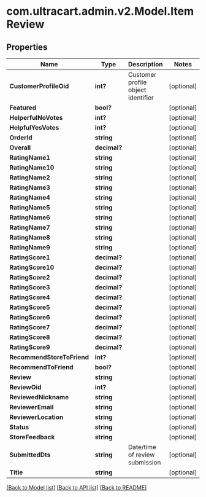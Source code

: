 # com.ultracart.admin.v2.Model.ItemReview
## Properties

Name | Type | Description | Notes
------------ | ------------- | ------------- | -------------
**CustomerProfileOid** | **int?** | Customer profile object identifier | [optional] 
**Featured** | **bool?** |  | [optional] 
**HelperfulNoVotes** | **int?** |  | [optional] 
**HelpfulYesVotes** | **int?** |  | [optional] 
**OrderId** | **string** |  | [optional] 
**Overall** | **decimal?** |  | [optional] 
**RatingName1** | **string** |  | [optional] 
**RatingName10** | **string** |  | [optional] 
**RatingName2** | **string** |  | [optional] 
**RatingName3** | **string** |  | [optional] 
**RatingName4** | **string** |  | [optional] 
**RatingName5** | **string** |  | [optional] 
**RatingName6** | **string** |  | [optional] 
**RatingName7** | **string** |  | [optional] 
**RatingName8** | **string** |  | [optional] 
**RatingName9** | **string** |  | [optional] 
**RatingScore1** | **decimal?** |  | [optional] 
**RatingScore10** | **decimal?** |  | [optional] 
**RatingScore2** | **decimal?** |  | [optional] 
**RatingScore3** | **decimal?** |  | [optional] 
**RatingScore4** | **decimal?** |  | [optional] 
**RatingScore5** | **decimal?** |  | [optional] 
**RatingScore6** | **decimal?** |  | [optional] 
**RatingScore7** | **decimal?** |  | [optional] 
**RatingScore8** | **decimal?** |  | [optional] 
**RatingScore9** | **decimal?** |  | [optional] 
**RecommendStoreToFriend** | **int?** |  | [optional] 
**RecommendToFriend** | **bool?** |  | [optional] 
**Review** | **string** |  | [optional] 
**ReviewOid** | **int?** |  | [optional] 
**ReviewedNickname** | **string** |  | [optional] 
**ReviewerEmail** | **string** |  | [optional] 
**ReviewerLocation** | **string** |  | [optional] 
**Status** | **string** |  | [optional] 
**StoreFeedback** | **string** |  | [optional] 
**SubmittedDts** | **string** | Date/time of review submission | [optional] 
**Title** | **string** |  | [optional] 


[[Back to Model list]](../README.md#documentation-for-models) [[Back to API list]](../README.md#documentation-for-api-endpoints) [[Back to README]](../README.md)

